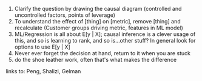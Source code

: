 
1. Clarify the question by drawing the causal diagram (controlled and uncontrolled factors, points of leverage)
2. To understand the effect of [thing] on [metric], remove [thing] and recalculate (Customer groups driving metric, features in ML model)
3. ML/Regression is all about E[y | X]; causal inference is a clever usage of this, and so is learning to rank, and so is...other stuff? In general look for options to use E[y | X]
4. Never ever forget the decision at hand, return to it when you are stuck
5. do the shoe leather work, often that's what makes the difference

links to:
Peng, Shalizi, Gelman
